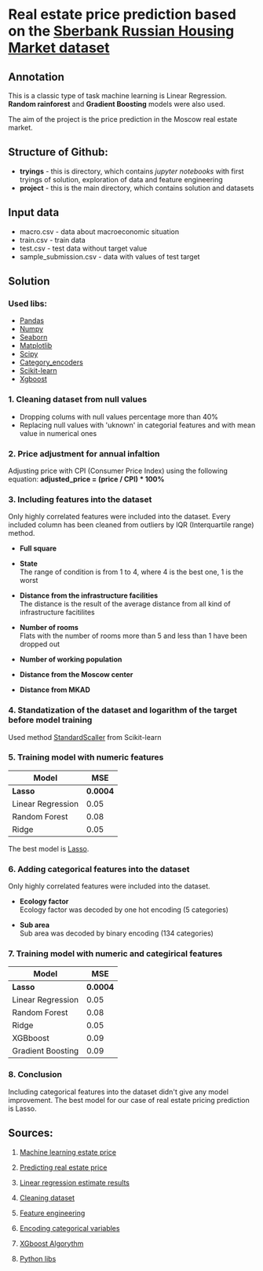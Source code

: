 # Real estate price prediction based on the [Sberbank Russian Housing Market dataset](https://www.kaggle.com/c/sberbank-russian-housing-market)

## Annotation  

This is a classic type of task machine learning is Linear Regression. 
**Random rainforest** and **Gradient Boosting** models were also used. 

The aim of the project is the price prediction in the Moscow real estate market. 

## Structure of Github:

 - **tryings** - this is directory, which contains _jupyter notebooks_ with first tryings of solution, exploration of data and feature engineering 
 - **project** - this is the main directory, which contains solution and datasets     

## Input data

 - macro.csv - data about macroeconomic situation 
 - train.csv - train data
 - test.csv - test data without target value 
 - sample_submission.csv - data with values of test target  

## Solution  

### Used libs: <a name="1"></a>

- [Pandas](https://pandas.pydata.org/)
- [Numpy](https://numpy.org/) 
- [Seaborn](https://seaborn.pydata.org/) 
- [Matplotlib](https://matplotlib.org/)
- [Scipy](https://scipy.org/)
- [Category_encoders](https://contrib.scikit-learn.org/category_encoders/)
- [Scikit-learn](https://scikit-learn.org/stable/index.html) 
- [Xgboost](https://xgboost.ai/)

### 1. Cleaning dataset from null values 

- Dropping colums with null values percentage more than 40%
- Replacing null values with 'uknown' in categorial features and with mean value in numerical ones

### 2. Price adjustment for annual infaltion

Adjusting price with CPI (Consumer Price Index) using the following equation:
**adjusted_price = (price / CPI) * 100%**

### 3. Including features into the dataset

Only highly correlated features were included into the dataset. Every included column has been cleaned from outliers by IQR (Interquartile range) method.
- **Full square**

- **State** <br />
  The range of condition is from 1 to 4, where 4 is the best one, 1 is the worst
  
- **Distance from the infrastructure facilities** <br /> 
  The distance is the result of the average distance from all kind of infrastructure facitilites
  
- **Number of rooms** <br /> 
  Flats with the number of rooms more than 5 and less than 1 have been dropped out
  
- **Number of working population**

- **Distance from the Moscow center**

- **Distance from MKAD**

### 4. Standatization of the dataset and logarithm of the target before model training

Used method [StandardScaller](https://scikit-learn.org/stable/modules/generated/sklearn.preprocessing.StandardScaler.html) from Scikit-learn 

### 5. Training model with numeric features
|  Model          |MSE   |
|-----------------|---------|
|**Lasso**        |**0.0004**|
|Linear Regression|0.05  |
|Random Forest    |0.08  |
|Ridge            |0.05  |

The best model is [Lasso](https://scikit-learn.org/stable/modules/generated/sklearn.linear_model.Lasso.html). 

### 6. Adding categorical features into the dataset
Only highly correlated features were included into the dataset.
- **Ecology factor** <br /> 
Ecology factor was decoded by one hot encoding (5 categories)

- **Sub area** <br /> 
Sub area was decoded by binary encoding (134 categories)


### 7. Training model with numeric and categirical features
|  Model          |MSE   |
|-----------------|---------|
|**Lasso**        |**0.0004**|
|Linear Regression|0.05  |
|Random Forest    |0.08  |
|Ridge            |0.05  |
|XGBboost         |0.09  |
|Gradient Boosting|0.09  |


### 8. Conclusion
Including categorical features into the dataset didn't give any model improvement. The best model for our case of real estate pricing prediction is Lasso.
 
## Sources:

1. [Machine learning estate price](https://medium.com/@max.bobkov/machine-learning-moscow-flats-appraising-25a1e9f171db)

2. [Predicting real estate price](https://data4help.medium.com/predicting-real-estate-prices-255266ce2f43)

3. [Linear regression estimate results](https://habr.com/ru/articles/195146/)

4. [Cleaning dataset](https://proglib.io/p/moem-dataset-rukovodstvo-po-ochistke-dannyh-v-python-2020-03-27)

5. [Feature engineering](https://proglib.io/p/postroenie-i-otbor-priznakov-chast-1-feature-engineering-2021-09-15)

6. [Encoding categorical variables](https://medium.com/analytics-vidhya/heres-all-you-need-to-know-about-encoding-categorical-data-with-python-code-53e367a79b5c)

7. [XGboost Algorythm](https://medium.com/nuances-of-programming/%D0%B0%D0%BB%D0%B3%D0%BE%D1%80%D0%B8%D1%82%D0%BC-xgboost-%D0%BF%D1%83%D1%81%D1%82%D1%8C-%D0%BE%D0%BD-%D1%86%D0%B0%D1%80%D1%81%D1%82%D0%B2%D1%83%D0%B5%D1%82-%D0%B4%D0%BE%D0%BB%D0%B3%D0%BE-dc8c4eca3fbc)

8. [Python libs](#1)

